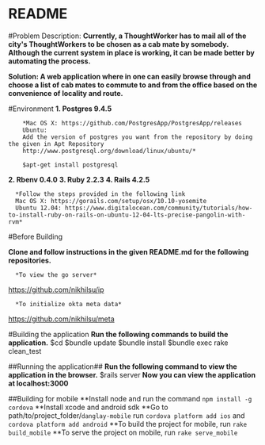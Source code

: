 README
======
#Problem Description:
  **Currently, a ThoughtWorker has to mail all of the city's ThoughtWorkers to be chosen as a cab mate by somebody. Although the current system in place is working, it can be made better by automating the process.**

  **Solution: A web application where in one can easily browse through and choose a list of cab mates to commute to and from the office based on the convenience of locality and route.**

#Environment
  **1. Postgres 9.4.5**

        *Mac OS X: https://github.com/PostgresApp/PostgresApp/releases
        Ubuntu:
        Add the version of postgres you want from the repository by doing the given in Apt Repository
        http://www.postgresql.org/download/linux/ubuntu/*

        $apt-get install postgresql
  **2. Rbenv 0.4.0**
  **3. Ruby 2.2.3**
  **4. Rails 4.2.5**

      *Follow the steps provided in the following link
      Mac OS X: https://gorails.com/setup/osx/10.10-yosemite
      Ubuntu 12.04: https://www.digitalocean.com/community/tutorials/how-to-install-ruby-on-rails-on-ubuntu-12-04-lts-precise-pangolin-with-rvm*

#Before Building

**Clone and follow instructions in the given README.md for the following repositories.**

      *To view the go server*

https://github.com/nikhilsu/ip

      *To initialize okta meta data*
      
https://github.com/nikhilsu/meta


#Building the application
  **Run the following commands to build the application.**
    $cd <path-to-project-directory>
    $bundle update
    $bundle install
    $bundle exec rake clean_test

##Running the application##
  **Run the following command to view the application in the browser.**
    $rails server
  **Now you can view the application at localhost:3000**

##Building for mobile
  **Install node and run the command `npm install -g cordova`
  **Install xcode and android sdk 
  **Go to path/to/project_folder/`danglay-mobile` run `cordova platform add ios` and `cordova platform add android`
  **To build the project for mobile, run `rake build_mobile`
  **To serve the project on mobile, run `rake serve_mobile`